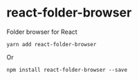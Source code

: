 # react-folder-browser
Folder browser for React

```ssh
yarn add react-folder-browser
```
Or
```ssh
npm install react-folder-browser --save
```
